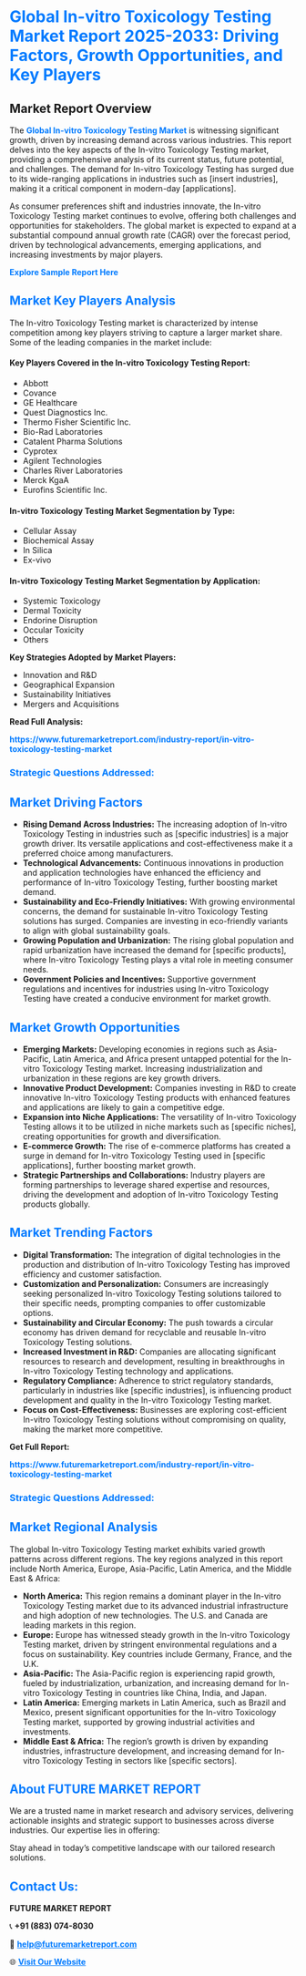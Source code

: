 <h1 style="color: #007BFF;">Global In-vitro Toxicology Testing Market Report 2025-2033: Driving Factors, Growth Opportunities, and Key Players</h1>

<section id="overview">
<h2>Market Report Overview</h2>
<p>The <a href="https://www.futuremarketreport.com/industry-report/in-vitro-toxicology-testing-market" style="color: #007BFF; text-decoration: none;"><strong>Global In-vitro Toxicology Testing Market</strong></a> is witnessing significant growth, driven by increasing demand across various industries. This report delves into the key aspects of the In-vitro Toxicology Testing market, providing a comprehensive analysis of its current status, future potential, and challenges. The demand for In-vitro Toxicology Testing has surged due to its wide-ranging applications in industries such as [insert industries], making it a critical component in modern-day [applications].</p>
<p>As consumer preferences shift and industries innovate, the In-vitro Toxicology Testing market continues to evolve, offering both challenges and opportunities for stakeholders. The global market is expected to expand at a substantial compound annual growth rate (CAGR) over the forecast period, driven by technological advancements, emerging applications, and increasing investments by major players.</p>
</section>

<section id="overview">
<p><a href="https://www.futuremarketreport.com/request-sample/reportId=60595" style="color: #007BFF; text-decoration: none;"><strong>Explore Sample Report Here</strong></a></p>
</section>

<section id="key-players">
<h2 style="color: #007BFF;">Market Key Players Analysis</h2>
<p>The In-vitro Toxicology Testing market is characterized by intense competition among key players striving to capture a larger market share. Some of the leading companies in the market include:</p>
<h4>Key Players Covered in the In-vitro Toxicology Testing Report:</h4>
<ul><li>Abbott</li><li>Covance</li><li>GE Healthcare</li><li>Quest Diagnostics Inc.</li><li>Thermo Fisher Scientific Inc.</li><li>Bio-Rad Laboratories</li><li>Catalent Pharma Solutions</li><li>Cyprotex</li><li>Agilent Technologies</li><li>Charles River Laboratories</li><li>Merck KgaA</li><li>Eurofins Scientific Inc.</li></ul>
<h4>In-vitro Toxicology Testing Market Segmentation by Type:</h4>
<ul><li>Cellular Assay</li><li>Biochemical Assay</li><li>In Silica</li><li>Ex-vivo</li></ul>

<h4>In-vitro Toxicology Testing Market Segmentation by Application:</h4>
<ul><li>Systemic Toxicology</li><li>Dermal Toxicity</li><li>Endorine Disruption</li><li>Occular Toxicity</li><li>Others</li></ul>
<p><strong>Key Strategies Adopted by Market Players:</strong></p>
<ul>
<li>Innovation and R&D</li>
<li>Geographical Expansion</li>
<li>Sustainability Initiatives</li>
<li>Mergers and Acquisitions</li>
</ul>
</section>

<section>
<p><strong>Read Full Analysis: </strong></p><a href="https://www.futuremarketreport.com/industry-report/in-vitro-toxicology-testing-market" style="color: #007BFF; text-decoration: none;"><strong>https://www.futuremarketreport.com/industry-report/in-vitro-toxicology-testing-market</strong></a>
<h3 style="color: #007BFF;">Strategic Questions Addressed:</h3>
</section>

<section id="driving-factors">
<h2 style="color: #007BFF;">Market Driving Factors</h2>
<ul>
<li><strong>Rising Demand Across Industries:</strong> The increasing adoption of In-vitro Toxicology Testing in industries such as [specific industries] is a major growth driver. Its versatile applications and cost-effectiveness make it a preferred choice among manufacturers.</li>
<li><strong>Technological Advancements:</strong> Continuous innovations in production and application technologies have enhanced the efficiency and performance of In-vitro Toxicology Testing, further boosting market demand.</li>
<li><strong>Sustainability and Eco-Friendly Initiatives:</strong> With growing environmental concerns, the demand for sustainable In-vitro Toxicology Testing solutions has surged. Companies are investing in eco-friendly variants to align with global sustainability goals.</li>
<li><strong>Growing Population and Urbanization:</strong> The rising global population and rapid urbanization have increased the demand for [specific products], where In-vitro Toxicology Testing plays a vital role in meeting consumer needs.</li>
<li><strong>Government Policies and Incentives:</strong> Supportive government regulations and incentives for industries using In-vitro Toxicology Testing have created a conducive environment for market growth.</li>
</ul>
</section>

<section id="growth-opportunities">
<h2 style="color: #007BFF;">Market Growth Opportunities</h2>
<ul>
<li><strong>Emerging Markets:</strong> Developing economies in regions such as Asia-Pacific, Latin America, and Africa present untapped potential for the In-vitro Toxicology Testing market. Increasing industrialization and urbanization in these regions are key growth drivers.</li>
<li><strong>Innovative Product Development:</strong> Companies investing in R&D to create innovative In-vitro Toxicology Testing products with enhanced features and applications are likely to gain a competitive edge.</li>
<li><strong>Expansion into Niche Applications:</strong> The versatility of In-vitro Toxicology Testing allows it to be utilized in niche markets such as [specific niches], creating opportunities for growth and diversification.</li>
<li><strong>E-commerce Growth:</strong> The rise of e-commerce platforms has created a surge in demand for In-vitro Toxicology Testing used in [specific applications], further boosting market growth.</li>
<li><strong>Strategic Partnerships and Collaborations:</strong> Industry players are forming partnerships to leverage shared expertise and resources, driving the development and adoption of In-vitro Toxicology Testing products globally.</li>
</ul>
</section>

<section id="trending-factors">
<h2 style="color: #007BFF;">Market Trending Factors</h2>
<ul>
<li><strong>Digital Transformation:</strong> The integration of digital technologies in the production and distribution of In-vitro Toxicology Testing has improved efficiency and customer satisfaction.</li>
<li><strong>Customization and Personalization:</strong> Consumers are increasingly seeking personalized In-vitro Toxicology Testing solutions tailored to their specific needs, prompting companies to offer customizable options.</li>
<li><strong>Sustainability and Circular Economy:</strong> The push towards a circular economy has driven demand for recyclable and reusable In-vitro Toxicology Testing solutions.</li>
<li><strong>Increased Investment in R&D:</strong> Companies are allocating significant resources to research and development, resulting in breakthroughs in In-vitro Toxicology Testing technology and applications.</li>
<li><strong>Regulatory Compliance:</strong> Adherence to strict regulatory standards, particularly in industries like [specific industries], is influencing product development and quality in the In-vitro Toxicology Testing market.</li>
<li><strong>Focus on Cost-Effectiveness:</strong> Businesses are exploring cost-efficient In-vitro Toxicology Testing solutions without compromising on quality, making the market more competitive.</li>
</ul>
</section>

<section>
<p><strong>Get Full Report: </strong></p><a href="https://www.futuremarketreport.com/industry-report/in-vitro-toxicology-testing-market" style="color: #007BFF; text-decoration: none;"><strong>https://www.futuremarketreport.com/industry-report/in-vitro-toxicology-testing-market</strong></a>
<h3 style="color: #007BFF;">Strategic Questions Addressed:</h3>
</section>


<section id="regional-analysis">
<h2 style="color: #007BFF;">Market Regional Analysis</h2>
<p>The global In-vitro Toxicology Testing market exhibits varied growth patterns across different regions. The key regions analyzed in this report include North America, Europe, Asia-Pacific, Latin America, and the Middle East & Africa:</p>
<ul>
<li><strong>North America:</strong> This region remains a dominant player in the In-vitro Toxicology Testing market due to its advanced industrial infrastructure and high adoption of new technologies. The U.S. and Canada are leading markets in this region.</li>
<li><strong>Europe:</strong> Europe has witnessed steady growth in the In-vitro Toxicology Testing market, driven by stringent environmental regulations and a focus on sustainability. Key countries include Germany, France, and the U.K.</li>
<li><strong>Asia-Pacific:</strong> The Asia-Pacific region is experiencing rapid growth, fueled by industrialization, urbanization, and increasing demand for In-vitro Toxicology Testing in countries like China, India, and Japan.</li>
<li><strong>Latin America:</strong> Emerging markets in Latin America, such as Brazil and Mexico, present significant opportunities for the In-vitro Toxicology Testing market, supported by growing industrial activities and investments.</li>
<li><strong>Middle East & Africa:</strong> The region’s growth is driven by expanding industries, infrastructure development, and increasing demand for In-vitro Toxicology Testing in sectors like [specific sectors].</li>
</ul>
</section>

<footer>
<h2 style="color: #007BFF;">About FUTURE MARKET REPORT</h2>
<p>We are a trusted name in market research and advisory services, delivering actionable insights and strategic support to businesses across diverse industries. Our expertise lies in offering:</p>

<p>Stay ahead in today’s competitive landscape with our tailored research solutions.</p>

<h2 style="color: #007BFF;">Contact Us:</h2>
<p><strong>FUTURE MARKET REPORT</strong></p>
<p>📞 <strong>+91 (883) 074-8030</strong></p>
<p>📧 <strong><a href="mailto:help@futuremarketreport.com" style="color: #007BFF;">help@futuremarketreport.com</a></strong></p>
<p>🌐 <strong><a href="https://www.futuremarketreport.com/" style="color: #007BFF;">Visit Our Website</a></strong></p>
</footer>
